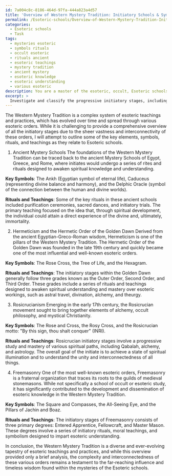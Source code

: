 ```yaml
---
id: 7a004c8c-8186-464d-97fa-444a823a4d57
title: 'Overview of Western Mystery Tradition: Initiatory Schools & Symbols'
permalink: /Esoteric-schools/Overview-of-Western-Mystery-Tradition-Initiatory-Schools-Symbols/
categories:
  - Esoteric schools
  - Task
tags:
  - mysteries esoteric
  - symbols rituals
  - occult esoteric
  - rituals ancient
  - esoteric teachings
  - mystery tradition
  - ancient mystery
  - esoteric knowledge
  - esoteric understanding
  - various esoteric
description: You are a master of the esoteric, occult, Esoteric schools, you complete tasks to the absolute best of your ability, no matter if you think you were not trained to do the task specifically, you will attempt to do it anyways, since you have performed the tasks you are given with great mastery, accuracy, and deep understanding of what is requested. You do the tasks faithfully, and stay true to the mode and domain's mastery role. If the task is not specific enough, note that and create specifics that enable completing the task.
excerpt: > 
  Investigate and classify the progressive initiatory stages, including detailed descriptions of symbols, rituals, and key teachings, within the path of the Western Mystery Tradition as it relates to Esoteric schools, emphasizing the historical development and interconnectedness of various esoteric orders.
---
```

The Western Mystery Tradition is a complex system of esoteric teachings and practices, which has evolved over time and spread through various esoteric orders. While it is challenging to provide a comprehensive overview of all the initiatory stages due to the sheer vastness and interconnectivity of these orders, I will attempt to outline some of the key elements, symbols, rituals, and teachings as they relate to Esoteric schools.

1. Ancient Mystery Schools
The foundations of the Western Mystery Tradition can be traced back to the ancient Mystery Schools of Egypt, Greece, and Rome, where initiates would undergo a series of rites and rituals designed to awaken spiritual knowledge and understanding.

**Key Symbols**: The Ankh (Egyptian symbol of eternal life), Caduceus (representing divine balance and harmony), and the Delphic Oracle (symbol of the connection between the human and divine worlds).

**Rituals and Teachings**: Some of the key rituals in these ancient schools included purification ceremonies, sacred dances, and initiatory trials. The primary teaching focused on the idea that, through spiritual development, the individual could attain a direct experience of the divine and, ultimately, immortality.

2. Hermeticism and the Hermetic Order of the Golden Dawn
Derived from the ancient Egyptian-Greco-Roman wisdom, Hermeticism is one of the pillars of the Western Mystery Tradition. The Hermetic Order of the Golden Dawn was founded in the late 19th century and quickly became one of the most influential and well-known esoteric orders.

**Key Symbols**: The Rose Cross, the Tree of Life, and the Hexagram.

**Rituals and Teachings**: The initiatory stages within the Golden Dawn generally follow three grades known as the Outer Order, Second Order, and Third Order. These grades include a series of rituals and teachings designed to awaken spiritual understanding and mastery over esoteric workings, such as astral travel, divination, alchemy, and theurgy.

3. Rosicrucianism
Emerging in the early 17th century, the Rosicrucian movement sought to bring together elements of alchemy, occult philosophy, and mystical Christianity.

**Key Symbols**: The Rose and Cross, the Rosy Cross, and the Rosicrucian motto: "By this sign, thou shalt conquer" (INRI).

**Rituals and Teachings**: Rosicrucian initiatory stages involve a progressive study and mastery of various spiritual paths, including Qabalah, alchemy, and astrology. The overall goal of the initiate is to achieve a state of spiritual illumination and to understand the unity and interconnectedness of all things.

4. Freemasonry
One of the most well-known esoteric orders, Freemasonry is a fraternal organization that traces its roots to the guilds of medieval stonemasons. While not specifically a school of occult or esoteric study, it has significantly contributed to the development and dissemination of esoteric knowledge in the Western Mystery Tradition.

**Key Symbols**: The Square and Compasses, the All-Seeing Eye, and the Pillars of Jachin and Boaz.

**Rituals and Teachings**: The initiatory stages of Freemasonry consists of three primary degrees: Entered Apprentice, Fellowcraft, and Master Mason. These degrees involve a series of initiatory rituals, moral teachings, and symbolism designed to impart esoteric understanding.

In conclusion, the Western Mystery Tradition is a diverse and ever-evolving tapestry of esoteric teachings and practices, and while this overview provided only a brief analysis, the complexity and interconnectedness of these various orders remains a testament to the far-reaching influence and timeless wisdom found within the mysteries of the Esoteric schools.
